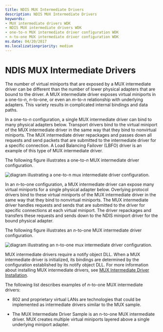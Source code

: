 ```yaml
---
title: NDIS MUX Intermediate Drivers
description: NDIS MUX Intermediate Drivers
keywords:
- MUX intermediate drivers WDK
- NDIS MUX intermediate drivers WDK
- one-to-n MUX intermediate driver configuration WDK
- n-to-one MUX intermediate driver configuration WDK
ms.date: 04/20/2017
ms.localizationpriority: medium
---
```


# NDIS MUX Intermediate Drivers





The number of virtual miniports that are exposed by a MUX intermediate driver can be different than the number of lower physical adapters that are bound to the driver. A MUX intermediate driver exposes virtual miniports in a one-to-*n*, *n*-to-one, or even an *m*-to-*n* relationship with underlying adapters. This variety results in complicated internal bindings and data paths.

In a one-to-*n* configuration, a single MUX intermediate driver can bind to many physical adapters below. Transport drivers bind to the virtual miniport of the MUX intermediate driver in the same way that they bind to nonvirtual miniports. The MUX intermediate driver repackages and passes down all requests and send packets that are submitted to the intermediate driver for a specific connection. A Load Balancing Failover (LBFO) driver is an example of this type of MUX intermediate driver.

The following figure illustrates a one-to-*n* MUX intermediate driver configuration.

![diagram illustrating a one-to-n mux intermediate driver configuration.](images/1tonmux.png)

In an *n*-to-one configuration, a MUX intermediate driver can expose many virtual miniports for a single physical adapter below. Overlying protocol drivers bind to these virtual miniports of the MUX intermediate driver in the same way that they bind to nonvirtual miniports. The MUX intermediate driver handles requests and sends that are submitted to the driver for specific connections at each virtual miniport. The driver repackages and transfers these requests and sends down to the NDIS miniport driver for the bound physical adapter.

The following figure illustrates an *n*-to-one MUX intermediate driver configuration.

![diagram illustrating an n-to-one mux intermediate driver configuration.](images/nto1mux.png)

MUX intermediate drivers require a notify object DLL. When a MUX intermediate driver is initialized, its bindings are determined by the configuration established by its notify object DLL. For more information about installing MUX intermediate drivers, see [MUX Intermediate Driver Installation](mux-intermediate-driver-installation.md).

The following list describes examples of *n*-to-one MUX intermediate drivers:

-   802 and proprietary virtual LANs are technologies that could be implemented as intermediate drivers similar to the MUX sample.

-   The MUX Intermediate Driver Sample is an n-to-one MUX intermediate driver. MUX creates multiple virtual miniports layered above a single underlying miniport adapter.

 

 





